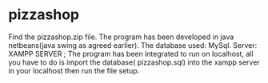 # pizzashop
Find the pizzashop.zip file.
The program has been developed in java netbeans(java swing as agreed earlier).
The database used: MySql.
Server: XAMPP SERVER ;
The program has been integrated to run on localhost, all you have to do is import the database( pizzashop.sql) into the xampp server in your localhost then run the file setup.

